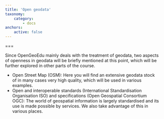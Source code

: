```yaml
---
title: 'Open geodata'
taxonomy:
    category:
        - docs
anchors:
    active: false
---
```

===

Since OpenGeoEdu mainly deals with the treatment of geodata, two aspects of openness in geodata will be briefly mentioned at this point, which will be further explored in other parts of the course.

* Open Street Map (OSM): Here you will find an extensive geodata stock of in many cases very high quality, which  will be used in various examples.
* Open and interoperable standards (International Standardisation Organisation ISO) and specifications (Open Geospatial Consortium OGC): The world of geospatial information is largely standardised and its use is made possible by services. We also take advantage of this in various places.

